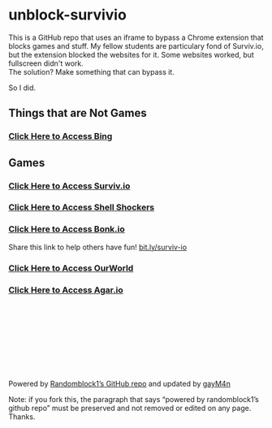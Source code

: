 # unblock-survivio
This is a GitHub repo that uses an iframe to bypass a Chrome extension that blocks games and stuff. My fellow students are particulary fond of Surviv.io, but the extension blocked the websites for it. Some websites worked, but fullscreen didn't work.
<br>
The solution? Make something that can bypass it.
<br>

So I did.
## Things that are Not Games
### [Click Here to Access Bing](https://randomblock1.github.io/unblock-survivio/bing.html "Note: you can’t click links")

## Games
### [Click Here to Access Surviv.io](https://randomblock1.github.io/unblock-survivio/survivio.html "Surviv.io Unblocked!")
### [Click Here to Access Shell Shockers](https://randomblock1.github.io/unblock-survivio/shellshockers.html "Shell Shockers Unblocked!")
### [Click Here to Access Bonk.io](https://randomblock1.github.io/unblock-survivio/bonk.html "Bonk.io Unblocked!")
Share this link to help others have fun! [bit.ly/surviv-io](http://bit.ly/surviv-io)
### [Click Here to Access OurWorld](https://randomblock1.github.io/unblock-survivio/ourworld.html "OurWorld Unblocked!")
### [Click Here to Access Agar.io](https://github.com/gayM4n/RandomBlock1-s-Updated-Repository/agario.html "Agar.io Unblocked!")
<br><br><br><br><br><br><br><br>

Powered by [Randomblock1’s GitHub repo](https://github.com/Randomblock1/unblock-survivio) and updated by [gayM4n](https://github.com/gayM4n/RandomBlock1-s-Updated-Repository)

Note: if you fork this, the paragraph that says “powered by randomblock1’s github repo” must be preserved and not removed or edited on any page. Thanks.
